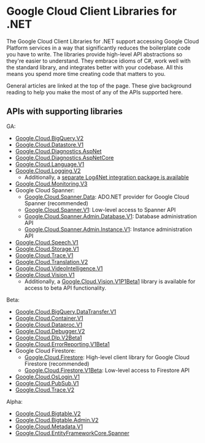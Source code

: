 # Google Cloud Client Libraries for .NET

The Google Cloud Client Libraries for .NET support accessing Google
Cloud Platform services in a way that significantly reduces the
boilerplate code you have to write. The libraries provide high-level
API abstractions so they're easier to understand. They embrace
idioms of C#, work well with the standard library, and integrates
better with your codebase. All this means you spend more time
creating code that matters to you.

General articles are linked at the top of the page. These give
background reading to help you make the most of any of the APIs
supported here.

## APIs with supporting libraries

GA:

- [Google.Cloud.BigQuery.V2](Google.Cloud.BigQuery.V2/index.html)
- [Google.Cloud.Datastore.V1](Google.Cloud.Datastore.V1/index.html)
- [Google.Cloud.Diagnostics.AspNet](Google.Cloud.Diagnostics.AspNet/index.html)
- [Google.Cloud.Diagnostics.AspNetCore](Google.Cloud.Diagnostics.AspNetCore/index.html)
- [Google.Cloud.Language.V1](Google.Cloud.Language.V1/index.html)
- [Google.Cloud.Logging.V2](Google.Cloud.Logging.V2/index.html)
  - Additionally, a [separate Log4Net integration package is available](Google.Cloud.Logging.Log4Net/index.html)
- [Google.Cloud.Monitoring.V3](Google.Cloud.Monitoring.V3/index.html)
- Google Cloud Spanner:
  - [Google.Cloud.Spanner.Data](Google.Cloud.Spanner.Data/index.html): ADO.NET provider for Google Cloud Spanner (recommended)
  - [Google.Cloud.Spanner.V1](Google.Cloud.Spanner.V1/index.html): Low-level access to Spanner API
  - [Google.Cloud.Spanner.Admin.Database.V1](Google.Cloud.Spanner.Admin.Database.V1/index.html): Database administration API
  - [Google.Cloud.Spanner.Admin.Instance.V1](Google.Cloud.Spanner.Admin.Instance.V1/index.html): Instance administration API
- [Google.Cloud.Speech.V1](Google.Cloud.Speech.V1/index.html)
- [Google.Cloud.Storage.V1](Google.Cloud.Storage.V1/index.html)
- [Google.Cloud.Trace.V1](Google.Cloud.Trace.V1/index.html)
- [Google.Cloud.Translation.V2](Google.Cloud.Translation.V2/index.html)
- [Google.Cloud.VideoIntelligence.V1](Google.Cloud.VideoIntelligence.V1/index.html)
- [Google.Cloud.Vision.V1](Google.Cloud.Vision.V1/index.html)
  - Additionally, a [Google.Cloud.Vision.V1P1Beta1](Google.Cloud.Vision.V1P1Beta1/index.html)
    library is available for access to beta API functionality.

Beta:

- [Google.Cloud.BigQuery.DataTransfer.V1](Google.Cloud.BigQuery.DataTransfer.V1/index.html)
- [Google.Cloud.Container.V1](Google.Cloud.Container.V1/index.html)
- [Google.Cloud.Dataproc.V1](Google.Cloud.Dataproc.V1/index.html)
- [Google.Cloud.Debugger.V2](Google.Cloud.Debugger.V2/index.html)
- [Google.Cloud.Dlp.V2Beta1](Google.Cloud.Dlp.V2Beta1/index.html)
- [Google.Cloud.ErrorReporting.V1Beta1](Google.Cloud.ErrorReporting.V1Beta1/index.html)
- Google Cloud Firestore:
  - [Google.Cloud.Firestore](Google.Cloud.Firestore/index.html): High-level client library for Google Cloud Firestore (recommended)
  - [Google.Cloud.Firestore.V1Beta](Google.Cloud.Firestore.V1Beta1/index.html): Low-level access to Firestore API
- [Google.Cloud.OsLogin.V1](Google.Cloud.OsLogin.V1/index.html)
- [Google.Cloud.PubSub.V1](Google.Cloud.PubSub.V1/index.html)
- [Google.Cloud.Trace.V2](Google.Cloud.Trace.V2/index.html)

Alpha:

- [Google.Cloud.Bigtable.V2](Google.Cloud.Bigtable.V2/index.html)
- [Google.Cloud.Bigtable.Admin.V2](Google.Cloud.Bigtable.Admin.V2/index.html)
- [Google.Cloud.Metadata.V1](Google.Cloud.Metadata.V1/index.html)
- [Google.Cloud.EntityFrameworkCore.Spanner](Google.Cloud.EntityFrameworkCore.Spanner/index.html)

